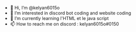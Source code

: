 - 👋 Hi, I’m @kelyan6015o
- 👀 I’m interested in discord bot coding and website coding
- 🌱 I’m currently learning l'HTML et le java script
- 📫 How to reach me on discord : kelyan6015o#0150
